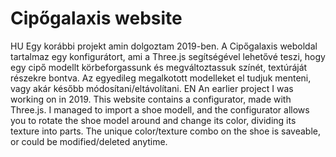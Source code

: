 # Cipőgalaxis website
HU
Egy korábbi projekt amin dolgoztam 2019-ben.
A Cipőgalaxis weboldal tartalmaz egy konfigurátort, ami a Three.js segítségével lehetővé teszi, hogy egy cipő modellt körbeforgassunk és megváltoztassuk színét, textúráját részekre bontva.
Az egyedileg megalkotott modelleket el tudjuk menteni, vagy akár később módosítani/eltávolítani.
EN
An earlier project I was working on in 2019.
This website contains a configurator, made with Three.js. I managed to import a shoe modell, and the configurator allows you to rotate the shoe model around and change its color, dividing its texture into parts.
The unique color/texture combo on the shoe is saveable, or could be modified/deleted anytime.
